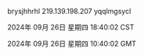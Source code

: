 brysjhhrhl 219.139.198.207 yqqlmgsycl

2024年 09月 26日 星期四 18:40:02 CST

2024年 09月 26日 星期四 10:40:02 GMT
